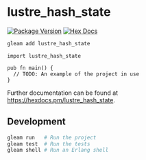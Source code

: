 # lustre_hash_state

[![Package Version](https://img.shields.io/hexpm/v/lustre_hash_state)](https://hex.pm/packages/lustre_hash_state)
[![Hex Docs](https://img.shields.io/badge/hex-docs-ffaff3)](https://hexdocs.pm/lustre_hash_state/)

```sh
gleam add lustre_hash_state
```

```gleam
import lustre_hash_state

pub fn main() {
  // TODO: An example of the project in use
}
```

Further documentation can be found at <https://hexdocs.pm/lustre_hash_state>.

## Development

```sh
gleam run   # Run the project
gleam test  # Run the tests
gleam shell # Run an Erlang shell
```
